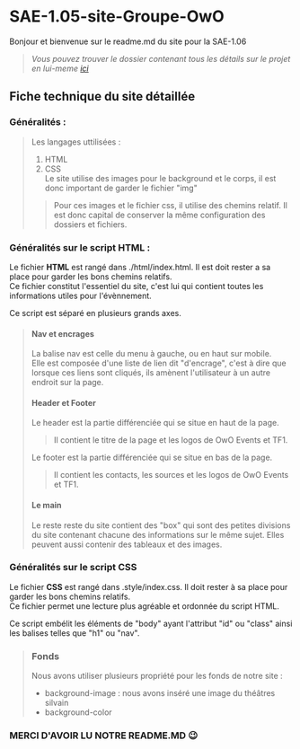 SAE-1.05-site-Groupe-OwO
========================

Bonjour et bienvenue sur le readme.md du site pour la SAE-1.06  
>*Vous pouvez trouver le dossier contenant tous les détails sur le projet en lui-meme [ici](https://ametice.univ-amu.fr/pluginfile.php/5207407/assignsubmission_file/submission_files/2358965/SAE_1.05_Groupe_OwO_Projet_1.pdf?forcedownload=1)*  
  
  
## Fiche technique du site détaillée  

### Généralités :
>Les langages uttilisées :
> 1. HTML
> 1. CSS  
> Le site utilise des images pour le background et le corps, il est donc important de garder le fichier "img"
>>Pour ces images et le fichier css, il utilise des chemins relatif. Il est donc capital de conserver la même configuration des dossiers et fichiers.  
> 

### Généralités sur le script HTML :  
  
Le fichier **HTML** est rangé dans ./html/index.html. Il est doit rester a sa place pour garder les bons chemins relatifs.  
Ce fichier constitut l'essentiel du site, c'est lui qui contient toutes les informations utiles pour l'évènnement. 
  
Ce script est séparé en plusieurs grands axes.  
  
>#### Nav et encrages  
>  
>La balise nav est celle du menu à gauche, ou en haut sur mobile.  
>Elle est composée d'une liste de lien dit "d'encrage", c'est à dire que lorsque ces liens sont cliqués, ils amènent l'utilisateur à un autre endroit sur la page.  
>  
>#### Header et Footer
>    
>Le header est la partie différenciée qui se situe en haut de la page.  
>>Il contient le titre de la page et les logos de OwO Events et TF1.  
>  
>Le footer est la partie différenciée qui se situe en bas de la page.  
>>Il contient les contacts, les sources et les logos de OwO Events et TF1.  
>  
>#### Le main  
>  
>Le reste reste du site contient des "box" qui sont des petites divisions du site contenant chacune des informations sur le même sujet. Elles peuvent aussi contenir des tableaux et des images.  

### Généralités sur le script CSS

Le fichier **CSS** est rangé dans .style/index.css. Il doit rester à sa place pour garder les bons chemins relatifs.  
Ce fichier permet une lecture plus agréable et ordonnée du script HTML.

Ce script embélit les éléments de "body" ayant l'attribut "id" ou "class" ainsi les balises telles que "h1" ou "nav". 

>### Fonds
>
>Nous avons utiliser plusieurs propriété pour les fonds de notre site :
> * background-image : nous avons inséré une image du théâtres silvain
> * background-color 

  
### MERCI D'AVOIR LU NOTRE README.MD 😉
